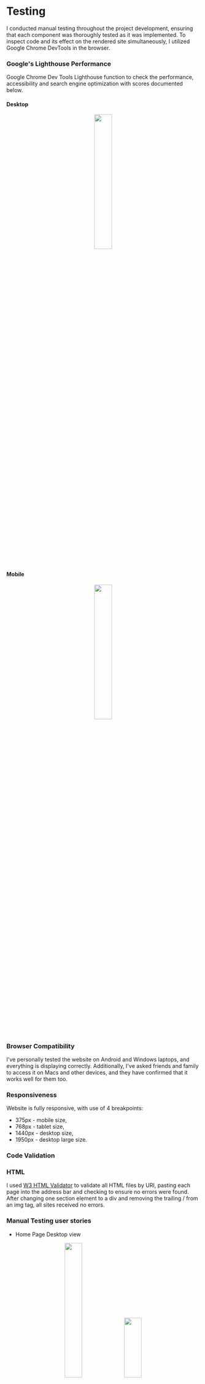 # Testing
I conducted manual testing throughout the project development, ensuring that each component was thoroughly tested as it was implemented. To inspect code and its effect on the rendered site simultaneously, I utilized Google Chrome DevTools in the browser.

### Google's Lighthouse Performance
Google Chrome Dev Tools Lighthouse function to check the performance, accessibility and search engine optimization with scores documented below.

#### Desktop
<p align="center">
  <img src="static/images/readme/testing/lighthouse.png" width="30%" height="30%">
</p>

#### Mobile
<p align="center">
  <img src="static/images/readme/testing/lighthouse-mob.png" width="30%" height="30%">
</p>

### Browser Compatibility

I've personally tested the website on Android and Windows laptops, and everything is displaying correctly. Additionally, I've asked friends and family to access it on Macs and other devices, and they have confirmed that it works well for them too.

### Responsiveness
Website is fully responsive, with use of 4 breakpoints:

- 375px - mobile size,
- 768px - tablet size,
- 1440px - desktop size,
- 1950px - desktop large size.

### Code Validation

### HTML

I used [W3 HTML Validator](https://validator.w3.org/) to validate all HTML files by URI, pasting each page into the address bar and checking to ensure no errors were found. After changing one section element to a div and removing the trailing / from an img tag, all sites received no errors.

### Manual Testing user stories

* Home Page Desktop view
<p align="center">
  <img src="static/images/readme/testing/homescreen(Desktop).png" width="30%" height="30%>
</p>

* Home Page Mobile view
<p align="center">
  <img src="static/images/readme/testing/home_(iPhone SE).png" width="30%" height="20%">
</p>

<p align="center">
  <img src="static/images/readme/testing/home_(iPhone SE).png" width="30%" height="20%">
</p>

- As a first time user I can see with the information in the homepage what the site is about. Home, login and register links can be seen in the navigation bar. 
- The mobile view, the navigation bar is changed to 3 small bars for better user experience. 

* Register Page 

<p align="center">
  <img src="static/images/readme/testing/register(Desktop).png" width="30%" height="30%">
</p>

- A form is present to sign up to the site. First name, last name, email, username, and password inputs are seen. As well with a cancel and register button. 
- Below the buttons is a link for the user if they have mistaken the wrong click and is already registers they can click on to the link to be redirected to the login page. 

<p align="center">
  <img src="static/images/readme/testing/f_name_register(Desktop).png" width="30%" height="30%>
</p>

<p align="center">
  <img src="static/images/readme/testing/l_name_register(Desktop).png" width="30%" height="30%>
</p>

<p align="center">
  <img src="static/images/readme/testing/email_register(Desktop).png" width="30%" height="30%>
</p>

<p align="center">
  <img src="static/images/readme/testing/password_one_register(Desktop).png" width="30%" height="30%>
</p>

<p align="center">
  <img src="static/images/readme/testing/error_password_register(Desktop).png(Desktop).png" width="30%" height="30%>
</p>

<p align="center">
  <img src="static/images/readme/testing/user_exists_register(Desktop).png" width="30%" height="30%>
</p>

- When filling the form, the above images show the tooltip working as it should, if a input field is not filled in, the field is let known to the user. 
- If username or email have been used, the user is alerted with a flask messge of "Username or email already exists". 

-When form is filled correctly, the user is registered and redirected to the login page as seen below with a Flask message "Registration successful". 

<p align="center">
  <img src="static/images/readme/testing/reg_success_login(Desktop).png" width="30%" height="30%>
</p>

* Profile Page 

<p align="center">
  <img src="static/images/readme/testing/loggedin_profile(Desktop).png" width="30%" height="30%>
</p>

- When the user logins with the correct creditials, the user is directed to their profile page. Their first name, last name, email and username are stored here by the site. 
- More nav bar tabs can be seen as the user is signed in to have access to these. 

* Categories Page 

<p align="center">
  <img src="static/images/readme/testing/categories(Desktop).png" width="30%" height="30%>
</p>

- Card panels of added categories can be seen. With edit/delete button and the name and decription of the category is seen. 

<p align="center">
  <img src="static/images/readme/testing/add_category(Desktop).png" width="30%" height="30%>
</p>

- A form is seen when category name and decription input field is provided for the user. Along with a cancel and add category buttons. 

<p align="center">
  <img src="static/images/readme/testing/add_success_categories(Desktop).png" width="30%" height="30%>
</p>

- When user clicks add category, they are redirected to the categories page and will see that their category had been made and appears on the page. 

<p align="center">
  <img src="static/images/readme/testing/edit(Desktop).png" width="30%" height="30%>
</p>

- If the user chooses to edit a category they just click on the edit button and get redirected to the edit category page. Where there is a edit category button. 
- If user goes and edits the description and clicks on the button, the site will redirect the user to the categories page and with the updated description seen in the category Vegetables.  

<p align="center">
  <img src="static/images/readme/testing/edit_success_categories(Desktop).png" width="30%" height="30%>
</p>

<p align="center">
  <img src="static/images/readme/testing/confirm_del_categories(Desktop).png" width="30%" height="30%>
</p>

- If user wanted to delete category, a confirmation to delete it will come up when the user clicks on delete. This helps with accidental clicks. 

- If the user does want to continue with deletion, then the category is deleted from the site, user is redirected with the updated categories page. Where they will see the category is no longer there. 

* Recipes Page
<p align="center">
  <img src="static/images/readme/testing/recipe(Desktop).jpg" width="30%" height="30%>
</p>

- When the user locates to the recipe page, recipe cards can be seen. An image is seen on the recipe and the stock image that is rendered if user does not paste a URL link can be seen on 2nd recipe card.  
- The user can not see and edit or delete buttons on the recipe cards as they do not have access to edit/delete recipes that have not been posted by them. 

- Use can see basic recipe info such as description, serves and cooking time, who posted it. This is see if the image or three dots are clicked on. 

<p align="center">
  <img src="static/images/readme/testing/card_reveal_recipes(Desktop).png" width="30%" height="30%>
</p>

-If user clicks on the link "click for recipe" they will be redirected to the recipe decription page, where the full details of the recipe can be seen. As seen below. 

<p align="center">
  <img src="static/images/readme/testing/recipe_description(Desktop).png" width="30%" height="30%>
</p>

* Add Recipe - accessed by the tab "Add recipe" or green floating button by recipes title

<p align="center">
  <img src="static/images/readme/testing/add_recipe(Desktop).png" width="30%" height="30%>
</p>

<p align="center">
  <img src="static/images/readme/testing/recipename_add_recipe(Desktop).png" width="30%" height="30%>
</p>

<p align="center">
  <img src="static/images/readme/testing/description_add_recipe(Desktop).png" width="30%" height="30%>
</p>

<p align="center">
  <img src="static/images/readme/testing/ingredients_add_recipe(Desktop).png" width="30%" height="30%>
</p>

<p align="center">
  <img src="static/images/readme/testing/preparation_add_recipe(Desktop).png" width="30%" height="30%>
</p>

<p align="center">
  <img src="static/images/readme/testing/serves_add_recipe(Desktop).png" width="30%" height="30%>
</p>

<p align="center">
  <img src="static/images/readme/testing/cooktime_add_recipe(Desktop).png" width="30%" height="30%>
</p>

- From the images as you can see, a tooltip can be seen in the add recipe form if a input field is missing from the user. The recipe will not be added if the fields are not filled in. However the image is optional. 
-The user will not choose to put an image so we can see the loading of the stock image. 

<p align="center">
  <img src="static/images/readme/testing/add_success_recipes(Desktop).png" width="30%" height="30%>
</p>

- When the form is submitted, the recipe is seen to be added to the recipes page. The edit/delete floating buttons can now be visible to the user on their recipe card they have created but not the others recipes. A flask message will appear to confirm successful recipe added. 
- Stock image can be seen on the recipe made by the test user. Which shows that the path url works as it should. 

- If the user proceeds to edit their recipe the button directs the user to the edit recipe page. When a similar form to the add recipe is seen, but filled in with the data the user had inputted. 

<p align="center">
  <img src="static/images/readme/testing/own_edit_recipe(Desktop).png" width="30%" height="30%>
</p>

- The user has the option to update the recipe or cancel which will render the user back to the recipes page. 

- If the user decides to delete their recipe, they will be prompted to confirm deletion again for extra percaution. 

<p align="center">
  <img src="static/images/readme/testing/delete_confirm_recipes(Desktop).png" width="30%" height="30%>
</p>

- If user proceeds with the deletion, they are redirected to the recipes page where there recipe they created has now been removed from the site. Flask message will appear to confirm deletion. 

<p align="center">
  <img src="static/images/readme/testing/delete_success_recipes(Desktop).png" width="30%" height="30%>
</p>

* Logout 

- The user can click on the logout tab in the navigation bar. It will log them out and render them back to the login page. A flask message to confirm logout is seen. 

<p align="center">
  <img src="static/images/readme/testing/logout(Desktop).png width="30%" height="30%>
</p>

* Mobile Nav Bar 

<p align="center">
  <img src="static/images/readme/testing/mobile_navbar.png" width="30%" height="30%>
</p>

- Functional mobile nav bar can be seen. 


## Code Validators

### HTML

W3 HTML Validator (https://validator.w3.org/) to validate all HTML files by URI, 

### CSS

W3 CSS Validator (https://jigsaw.w3.org/css-validator/validator) to validate the style.css file and 

![CSS Validation Screenshot](/static/images/readme/testing/testcss.webp)

### Python

Code Institue Python Linter (https://pep8ci.herokuapp.com/)



 


[Back to README](README.md)